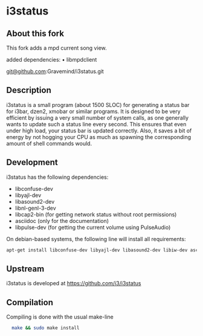# i3status 

## About this fork

This fork adds a mpd current song view.

added dependencies:
 • libmpdclient

git@github.com:Gravemind/i3status.git

## Description

i3status is a small program (about 1500 SLOC) for generating a status bar for
i3bar, dzen2, xmobar or similar programs. It is designed to be very efficient by
issuing a very small number of system calls, as one generally wants to update
such a status line every second. This ensures that even under high load, your
status bar is updated correctly. Also, it saves a bit of energy by not hogging
your CPU as much as spawning the corresponding amount of shell commands would.

## Development

i3status has the following dependencies:
  * libconfuse-dev
  * libyajl-dev
  * libasound2-dev
  * libnl-genl-3-dev
  * libcap2-bin (for getting network status without root permissions)
  * asciidoc (only for the documentation)
  * libpulse-dev (for getting the current volume using PulseAudio)

On debian-based systems, the following line will install all requirements:
```bash
apt-get install libconfuse-dev libyajl-dev libasound2-dev libiw-dev asciidoc libcap2-bin libpulse-dev libnl-genl-3-dev
```

## Upstream

i3status is developed at https://github.com/i3/i3status

## Compilation 

Compiling is done with the usual make-line
```bash
  make && sudo make install
```

